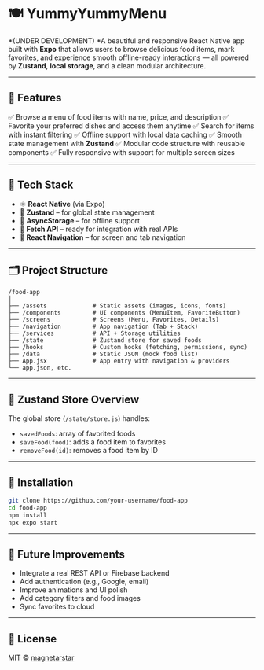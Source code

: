 # 🍽️ YummyYummyMenu
*(UNDER DEVELOPMENT)
*A beautiful and responsive React Native app built with **Expo** that allows users to browse delicious food items, mark favorites, and experience smooth offline-ready interactions — all powered by **Zustand**, **local storage**, and a clean modular architecture.

---

## 📱 Features

✅ Browse a menu of food items with name, price, and description
✅ Favorite your preferred dishes and access them anytime
✅ Search for items with instant filtering
✅ Offline support with local data caching
✅ Smooth state management with **Zustand**
✅ Modular code structure with reusable components
✅ Fully responsive with support for multiple screen sizes

---

## 🧹 Tech Stack

* ⚛️ **React Native** (via Expo)
* 🔂 **Zustand** – for global state management
* 📂 **AsyncStorage** – for offline support
* 📡 **Fetch API** – ready for integration with real APIs
* 🤭 **React Navigation** – for screen and tab navigation

---

## 🗂 Project Structure

```
/food-app
│
├── /assets             # Static assets (images, icons, fonts)
├── /components         # UI components (MenuItem, FavoriteButton)
├── /screens            # Screens (Menu, Favorites, Details)
├── /navigation         # App navigation (Tab + Stack)
├── /services           # API + Storage utilities
├── /state              # Zustand store for saved foods
├── /hooks              # Custom hooks (fetching, permissions, sync)
├── /data               # Static JSON (mock food list)
├── App.jsx             # App entry with navigation & providers
└── app.json, etc.
```

---

## 🧫 Zustand Store Overview

The global store (`/state/store.js`) handles:

* `savedFoods`: array of favorited foods
* `saveFood(food)`: adds a food item to favorites
* `removeFood(id)`: removes a food item by ID

---

## 💠 Installation

```bash
git clone https://github.com/your-username/food-app
cd food-app
npm install
npx expo start
```

---

## 🔄 Future Improvements

* Integrate a real REST API or Firebase backend
* Add authentication (e.g., Google, email)
* Improve animations and UI polish
* Add category filters and food images
* Sync favorites to cloud

---

## 📄 License

MIT © [magnetarstar]([https://github.com/your-username](https://github.com/magnetarstar-hub))
